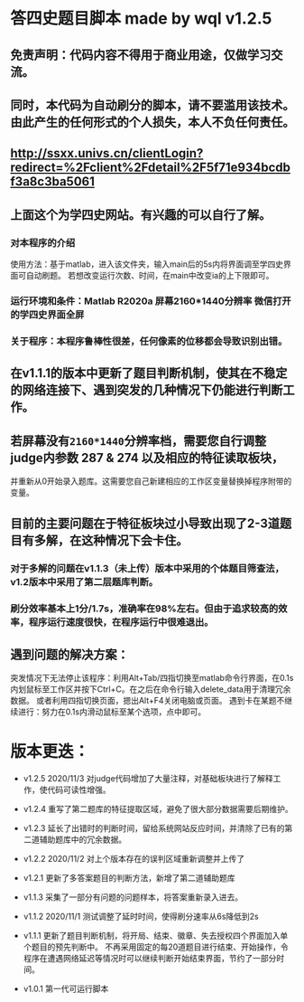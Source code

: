 # 答四史题目脚本 made by wql v1.2.5

## 免责声明：代码内容不得用于商业用途，仅做学习交流。

## 同时，本代码为自动刷分的脚本，请不要滥用该技术。由此产生的任何形式的个人损失，本人不负任何责任。
## http://ssxx.univs.cn/clientLogin?redirect=%2Fclient%2Fdetail%2F5f71e934bcdbf3a8c3ba5061
## 上面这个为学四史网站。有兴趣的可以自行了解。

### 对本程序的介绍
使用方法：基于matlab，进入该文件夹，输入main后的5s内将界面调至学四史界面可自动刷题。
若想改变运行次数、时间，在main中改变ia的上下限即可。

### 运行环境和条件：Matlab R2020a 屏幕2160*1440分辨率 微信打开的学四史界面全屏

### 关于程序：本程序鲁棒性很差，任何像素的位移都会导致识别出错。
## 在v1.1.1的版本中更新了题目判断机制，使其在不稳定的网络连接下、遇到突发的几种情况下仍能进行判断工作。

## 若屏幕没有`2160*1440`分辨率档，需要您自行调整judge内参数 287 & 274 以及相应的特征读取板块，
并重新从0开始录入题库。这需要您自己新建相应的工作区变量替换掉程序附带的变量。

## 目前的主要问题在于特征板块过小导致出现了2-3道题目有多解，在这种情况下会卡住。
### 对于多解的问题在v1.1.3（未上传）版本中采用的个体题目筛查法，v1.2版本中采用了第二层题库判断。

### 刷分效率基本上1分/1.7s，准确率在98%左右。但由于追求较高的效率，程序运行速度很快，在程序运行中很难退出。

## 遇到问题的解决方案：
突发情况下无法停止该程序：利用Alt+Tab/四指切换至matlab命令行界面，在0.1s内划鼠标至工作区并按下Ctrl+C。在之后在命令行输入delete_data用于清理冗余数据。
或者利用四指切换页面，摁出Alt+F4关闭电脑或页面。
遇到卡在某题不继续进行：努力在0.1s内滑动鼠标至某个选项，点中即可。

# 版本更迭：
- v1.2.5 2020/11/3
对judge代码增加了大量注释，对基础板块进行了解释工作，使代码可读性增强。

- v1.2.4
重写了第二题库的特征提取区域，避免了很大部分数据需要后期维护。

- v1.2.3
延长了出错时的判断时间，留给系统网站反应时间，并清除了已有的第二道辅助题库中的冗余数据。

- v1.2.2 2020/11/2
对上个版本存在的误判区域重新调整并上传了

- v1.2.1
更新了多答案题目的判断方法，新增了第二道辅助题库

- v1.1.3
采集了一部分有问题的问题样本，将答案重新录入进去。

- v1.1.2 2020/11/1
测试调整了延时时间，使得刷分速率从6s降低到2s

- v1.1.1 
更新了题目判断机制，将开局、结束、徽章、失去授权四个界面加入单个题目的预先判断中。
不再采用固定的每20道题目进行结束、开始操作，令程序在遭遇网络延迟等情况时可以继续判断开始结束界面，节约了一部分时间。

- v1.0.1 
第一代可运行脚本
